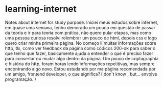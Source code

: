 # learning-internet
Notes about internet for study purpose.
Iniciei meus estudos sobre internet, em quase uma semana, tenho demorado um pouco em questão de passar da teoria e ir para teoria com prática, não quero pular etapas, mas como uma pessoa curiosa resolvi relembrar um pouco de html, depois css e logo quero criar minha primeira página. 
No começo li muitas informações sobre http, tls, como ver feedback da página como códicos 200-ok para saber o que tenho que fazer, basicamente ajuda a entender o que é preciso fazer para consertar ou mudar algo dentro da página. 
Um pouco de criptographia e história do http, foram horas lendo informações repetitivas, mas sempre encontrando algo novo. Estou estudando por ma página recomendada por um amigo, frontend developer, o que significa? 
I don´t know , but... envolve programação. 
/
